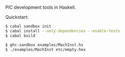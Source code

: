 PIC development tools in Haskell.

Quickstart:

```bash
$ cabal sandbox init
$ cabal install --only-dependencies --enable-tests
$ cabal build
```

```bash
$ ghc-sandbox examples/MachInst.hs
$ ./examples/MachInst etc/empty.hex
```
